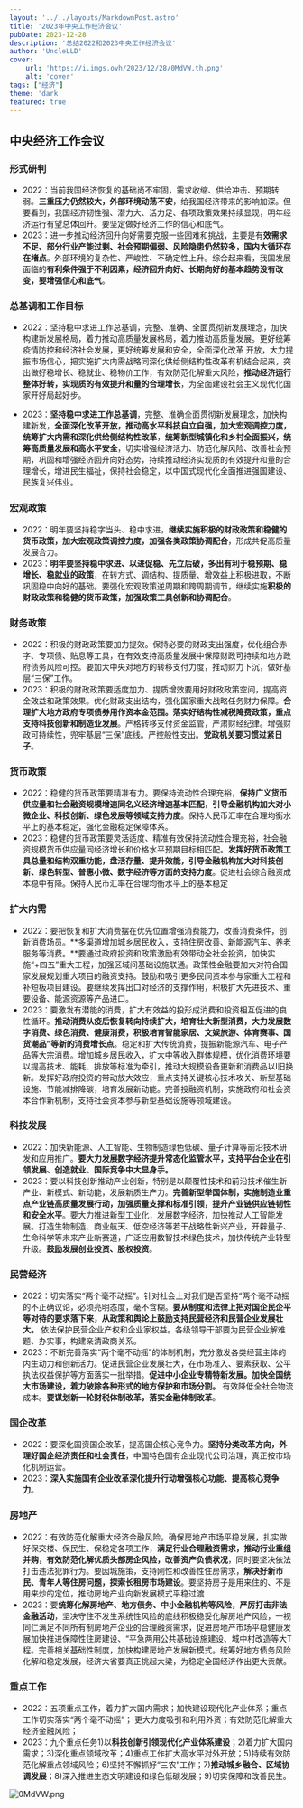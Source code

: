 ```yaml
---
layout: '../../layouts/MarkdownPost.astro'
title: '2023年中央工作经济会议'
pubDate: 2023-12-28
description: '总结2022和2023中央工作经济会议'
author: 'UncleLLD'
cover:
    url: 'https://i.imgs.ovh/2023/12/28/0MdVW.th.png'
    alt: 'cover'
tags: ["经济"]
theme: 'dark'
featured: true
---
```


## 中央经济工作会议

### 形式研判

* 2022：当前我国经济恢复的基础尚不牢固，需求收缩、供给冲击、预期转弱。**三重压力仍然较大，外部环境动荡不安**，给我国经济带来的影响加深。但要看到，我国经济韧性强、潜力大、活力足、各项政策效果持续显现，明年经济运行有望总体回升。要坚定做好经济工作的信心和底气。
* 2023：进一步推动经济回升向好需要克服一些困难和挑战，主要是有**效需求不足、部分行业产能过剩、社会预期偏弱、风险隐患仍然较多，国内大循环存在堵点**。外部环境的复杂性、严峻性、不确定性上升。综合起来看，我国发展面临的**有利条件强于不利因素，经济回升向好、长期向好的基本趋势没有改变，要增强信心和底气**。

### 总基调和工作目标

* 2022：坚持稳中求进工作总基调，完整、准确、全面贯彻新发展理念，加快构建新发展格局，着力推动高质量发展格局，着力推动高质量发展。更好统筹疫情防控和经济社会发展，更好统筹发展和安全，全面深化改革
  开放，大力提振市场信心，把实施扩大内需战略同深化供给侧结构性改革有机结合起来，突出做好稳增长、稳就业、稳物价工作，有效防范化解重大风险，**推动经济运行整体好转，实现质的有效提升和量的合理增长**，为全面建设社会主义现代化国家开好局起好步。

* 2023：**坚持稳中求进工作总基调**，完整、准确全面贯彻新发展理念，加快构建新发，**全面深化改革开放，推动高水平科技自立自强，加大宏观调控力度，统筹扩大内需和深化供给侧结构性改革**，**统筹新型城镇化和乡村全面振兴，统筹高质量发展和高水平安全**，切实增强经济活力、防范化解风险、改善社会预期，巩固和增强经济回升向好态势，持续推动经济实现质的有效提升和量的合理增长，增进民生福祉，保持社会稳定，以中国式现代化全面推进强国建设、民族复兴伟业。

### 宏观政策

* 2022：明年要坚持稳字当头、稳中求进，**继续实施积极的财政政策和稳健的货币政策，加大宏观政策调控力度，加强各类政策协调配合**，形成共促高质量发展合力。
* 2023：**明年要坚持稳中求进、以进促稳、先立后破，多出有利于稳预期、稳增长、稳就业的政策**，在转方式、调结构、提质量、增效益上积极进取，不断巩固稳中向好的基础。要强化宏观政策逆周期和跨周期调节，继续实施**积极的财政政策和稳健的货币政策，加强政策工具创新和协调配合**。

### 财务政策

* 2022：积极的财政政策要加力提效。保持必要的财政支出强度，优化组合赤字、专项债、贴息等工具，在有效支持高质量发展中保障财政可持续和地方政府债务风险可控。要加大中央对地方的转移支付力度，推动财力下沉，做好基层“三保”工作。
* 2023：积极的财政政策要适度加力、提质增效要用好财政政策空间，提高资金效益和政策效果。优化财政支出结构，强化国家重大战略任务财力保障。**合理扩大地方政府专项债券用作资本金范围。落实好结构性减税降费政策，重点支持科技创新和制造业发展**。严格转移支付资金监管，严肃财经纪律。增强财政可持续性，兜牢基层“三保”底线。严控般性支出。**党政机关要习惯过紧日子**。

### 货币政策

* 2022：稳健的货币政策要精准有力。要保持流动性合理充裕，**保持广义货币供应量和社会融资规模增速同名义经济增速基本匹配**，**引导金融机构加大对小微企业、科技创新、绿色发展等领域支持力度**。保持人民币汇率在合理均衡水平上的基本稳定，强化金融稳定保障体系。
* 2023：稳健的货币政策要灵活适度、精准有效保持流动性合理充裕，社会融资规模货币供应量同经济增长和价格水平预期目标相匹配。**发挥好货币政策工具总量和结构双重功能，盘活存量、提升效能，引导金融机构加大对科技创新、绿色转型、普惠小微、数字经济等方面的支持力度**。促进社会综合融资成本稳中有降。保持人民币汇率在合理均衡水平上的基本稳定

### 扩大内需

* 2022：要把恢复和扩大消费摆在优先位置增强消费能力，改善消费条件，创新消费场员。**多渠道增加城乡居民收入，支持住房改善、新能源汽车、养老服务等消费。**要通过政府投资和政策激励有效带动全社会投资，加快实施“+四五”重大工程，加强区域间基础设施联通。政策性金融要加大对符合国家发展规划重大项目的融资支持。鼓励和吸引更多民间资本参与家重大工程和补短板项目建设。要继续发挥出口对经济的支撑作用，积极扩大先进技术、重要设备、能源资源等产品进口。
* 2023：要激发有潜能的消费，扩大有效益的投形成消费和投资相互促进的良性循环。**推动消费从疫后恢复转向持续扩大，培育壮大新型消费，大力发展数字消费、绿色消费、健康消费，积极培育智能家居、文娱旅游、体育赛事、国货潮品”等新的消费增长点**。稳定和扩大传统消费，提振新能源汽车、电子产品等大宗消费。增加城乡居民收入，扩大中等收入群体规模，优化消费环境要以提高技术、能耗、排放等标准为牵引，推动大规模设备更新和消费品以I旧换新。发挥好政府投资的带动放大效应，重点支持关键核心技术攻关、新型基础设施、节能减排降碳，培育发展新动能。完善投融资机制，实施政府和社会资本合作新机制，支持社会资本参与新型基础设施等领域建设。

### 科技发展

* 2022：加快新能源、人工智能、生物制造绿色低碳、量子计算等前沿技术研发和应用推广。**要大力发展数字经济提升常态化监管水平，支持平台企业在引领发展、创造就业、国际竞争中大显身手。**
* 2023：要以科技创新推动产业创新，特别是以颠覆性技术和前沿技术催生新产业、新模式、新动能，发展新质生产力。**完善新型举国体制，实施制造业重点产业链高质量发展行动，加强质量支撑和标准引领，提升产业链供应链韧性和安全水平**。要大力推进新型工业化，发展数字经济，加快推动人工智能发展。打造生物制造、商业航天、低空经济等若干战略性新兴产业，开辟量子、生命科学等未来产业新赛道，广泛应用数智技术绿色技术，加快传统产业转型升级。**鼓励发展创业投资、股权投资**。

### 民营经济

* 2022：切实落实“两个毫不动摇”。针对社会上对我们是否坚持“两个毫不动摇的不正确议论，必须亮明态度，毫不含糊。**要从制度和法律上把对国企民企平等对待的要求落下来，从政策和舆论上鼓励支持民营经济和民营企业发展壮大。** 依法保护民营企业产权和企业家权益。各级领导干部要为民营企业解难题、办实事，构建亲清政商关系。
* 2023：不断完善落实“两个毫不动摇”的体制机制，充分激发各类经营主体的内生动力和创新活力。促进民营企业发展壮大，在市场准入、要素获取、公平执法权益保护等方面落实一批举措。**促进中小企业专精特新发展。加快全国统大市场建设，着力破除各种形式的地方保护和市场分割。** 有效降低全社会物流成本。**要谋划新一轮财税体制改革，落实金融体制改革**。

### 国企改革

* 2022：要深化国资国企改革，提高国企核心竞争力。**坚持分类改革方向，外理好国企经济责任和社会责任**，中国特色国有企业现代公司治理，真正按市场化机制运营。
* 2023：**深入实施国有企业改革深化提升行动增强核心功能、提高核心竞争力**。

### 房地产

* 2022：有效防范化解重大经济金融风险。确保房地产市场平稳发展，扎实做好保交楼、保民生、保稳定各项工作，**满足行业合理融资需求，推动行业重组并购，有效防范化解优质头部房企风险，改善资产负债状况**，同时要坚决依法打击违法犯罪行为。要因城施策，支持刚性和改善性住房需求，**解决好新市民、青年人等住房问题，探索长租房市场建设**。要坚持房子是用来住的、不是用来炒的定位，推动房地产业向新发展模式平稳过渡
* 2023：要**统筹化解房地产、地方债务、中小金融机构等风险，严厉打击非法金融活动**，坚决守住不发生系统性风险的底线积极稳妥化解房地产风险，一视同仁满足不同所有制房地产企业的合理融资需求，促进房地产市场平稳健康发展加快推进保障性住房建设、“平急两用公共基础设施建设、城中村改造等大T程。完善相关基础性制度，加快构建房地产发展新模式。统筹好地方债务风险化解和稳定发展，经济大省要真正挑起大梁，为稳定全国经济作出更大贡献。

### 重点工作

* 2022：五项重点工作，着力扩大国内需求；加快建设现代化产业体系；重点工作切实落实“两个毫不动摇”；
  更大力度吸引和利用外资；有效防范化解重大经济金融风险；
* 2023：九个重点任务1)以**科技创新引领现代化产业体系建设**；2)着力扩大国内需求；3)深化重点领域改革；4)重点工作扩大高水平对外开放；5)持续有效防范化解重点领域风险；6)坚持不懈抓好“三农”工作；7)**推动城乡融合、区域协调发展**；8)深入推进生态文明建设和绿色低碳发展；9)切实保障和改善民生。



![0MdVW.png](https://i.imgs.ovh/2023/12/28/0MdVW.png)

